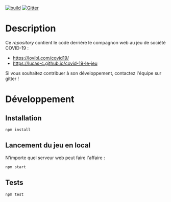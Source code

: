 [![build](https://github.com/Lucas-C/covid-19-le-jeu/workflows/build/badge.svg)](https://github.com/Lucas-C/covid-19-le-jeu/actions)
[![Gitter](https://badges.gitter.im/covid-19-le-jeu/community.svg)](https://gitter.im/covid-19-le-jeu/community?utm_source=badge&utm_medium=badge&utm_campaign=pr-badge)

# Description

Ce _repository_ contient le code derrière le compagnon web au jeu de société COVID-19 :

- https://lovibl.com/covid19/
- https://lucas-c.github.io/covid-19-le-jeu

Si vous souhaitez contribuer à son développement, contactez l'équipe sur gitter !


# Développement

## Installation

    npm install

## Lancement du jeu en local
N'importe quel serveur web peut faire l'affaire :

    npm start

## Tests

    npm test
